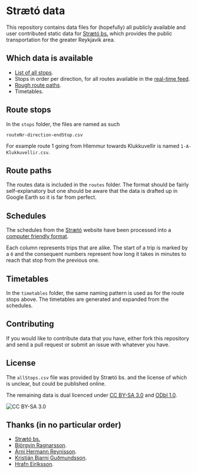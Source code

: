 # Strætó data

This repository contains data files for (hopefully) all publicly available and user contributed static data for [Strætó bs.][straeto] which provides the public transportation for the greater Reykjavík area.

## Which data is available

- [List of all stops](https://github.com/gudmundur/straeto-data/blob/master/stops/allStops.csv).
- Stops in order per direction, for all routes available in the [real-time feed][realtimefeed].
- [Rough route paths](https://github.com/gudmundur/straeto-data/blob/master/routes/routes.json).
- Timetables.

## Route stops

In the `stops` folder, the files are named as such

	routeNr-direction-endStop.csv

For example route 1 going from Hlemmur towards Klukkuvellir is named `1-A-Klukkuvellir.csv`.

## Route paths

The routes data is included in the `routes` folder. The format should be fairly self-explanatory but one should be aware that the data is drafted up in Google Earth so it is far from perfect.

## Schedules

The schedules from the [Strætó][straeto] website have been processed into a [computer friendly format][schedules].

Each column represents trips that are alike. The start of a trip is marked by a `0` and the consequent numbers represent how long it takes in minutes to reach that stop from the previous one.

## Timetables

In the `timetables` folder, the same naming pattern is used as for the route stops above. The timetables are generated and expanded from the schedules. 

## Contributing

If you would like to contribute data that you have, either fork this repository and send a pull request or submit an issue with whatever you have.

## License

The `allStops.csv` file was provided by Strætó bs. and the license of which is unclear, but could be published online.

The remaining data is dual licenced under [CC BY-SA 3.0][cc-by-sa] and [ODbl 1.0][odbl].

![CC BY-SA 3.0](http://i.creativecommons.org/l/by-sa/3.0/80x15.png)

## Thanks (in no particular order)

* [Strætó bs.][straeto]
* [Björgvin Ragnarsson](https://github.com/nifgraup).
* [Árni Hermann Reynisson](https://github.com/arnihermann).
* [Kristján Bjarni Guðmundsson](https://market.android.com/details?id=is.taktu_straeto).
* [Hrafn Eiríksson](https://market.android.com/details?id=com.aldasoftware.bus).

[straeto]: http://www.straeto.is
[realtimefeed]: http://www.straeto.is/rauntimakort/
[scraper]: https://github.com/gudmundur/straeto-scraper
[schedules]: https://docs.google.com/spreadsheet/ccc?key=0AsyYqUhG4vXTdFE1TklaMl84MjduNTRFVmpVQ2FzVVE&usp=sharing
[cc-by-sa]: http://creativecommons.org/licenses/by-sa/3.0/
[odbl]: http://opendatacommons.org/licenses/odbl/summary/


